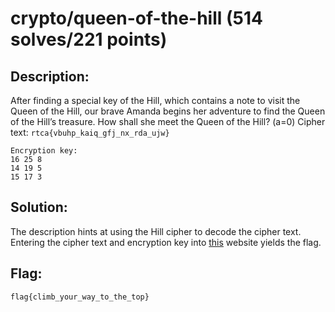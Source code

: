 # crypto/queen-of-the-hill (514 solves/221 points)

## Description:
After finding a special key of the Hill, which contains a note to visit the Queen of the Hill, our brave Amanda begins her adventure to find the Queen of the Hill’s treasure. How shall she meet the Queen of the Hill? (a=0)
Cipher text: `rtca{vbuhp_kaiq_gfj_nx_rda_ujw}`
```
Encryption key:
16 25 8
14 19 5
15 17 3
```
## Solution:
The description hints at using the Hill cipher to decode the cipher text. Entering the cipher text and encryption key into [this](https://www.dcode.fr/hill-cipher) website yields the flag.

## Flag:
`flag{climb_your_way_to_the_top}`